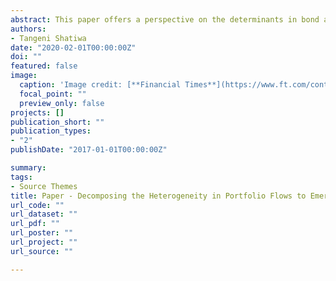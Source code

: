 ```yaml
---
abstract: This paper offers a perspective on the determinants in bond and equity portfolio flows to eight emerging market economies (EMEs). Using a structural vector autoregressive (SVAR) model, the impact of three global and two domestic shocks on net inflows are assessed in Latin America, South East Asia and South Africa. The results indicate that equity market volatility and monetary policy shocks in the US (measured by the VIX and Federal Reserve Balance Sheet) have been influential in driving flows to these regions. Furthermore, evidence on the heterogeneity in these responses (both inter and intra-regionally), as well as the case for VIX shocks explaining the volatility within these flows throughout the post-Lehman era, is presented. These findings are bound to have implications on investor and policymaking decisions throughout the emerging market context.
authors:
- Tangeni Shatiwa
date: "2020-02-01T00:00:00Z"
doi: ""
featured: false
image:
  caption: 'Image credit: [**Financial Times**](https://www.ft.com/content/6124beb8-5724-11ea-abe5-8e03987b7b20)'
  focal_point: ""
  preview_only: false
projects: []
publication_short: ""
publication_types:
- "2"
publishDate: "2017-01-01T00:00:00Z"

summary: 
tags:
- Source Themes
title: Paper - Decomposing the Heterogeneity in Portfolio Flows to Emerging Markets
url_code: ""
url_dataset: ""
url_pdf: ""
url_poster: ""
url_project: ""
url_source: ""

---
```



